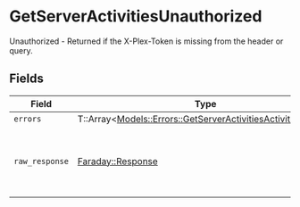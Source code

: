 # GetServerActivitiesUnauthorized

Unauthorized - Returned if the X-Plex-Token is missing from the header or query.


## Fields

| Field                                                                                                                       | Type                                                                                                                        | Required                                                                                                                    | Description                                                                                                                 |
| --------------------------------------------------------------------------------------------------------------------------- | --------------------------------------------------------------------------------------------------------------------------- | --------------------------------------------------------------------------------------------------------------------------- | --------------------------------------------------------------------------------------------------------------------------- |
| `errors`                                                                                                                    | T::Array<[Models::Errors::GetServerActivitiesActivitiesErrors](../../models/errors/getserveractivitiesactivitieserrors.md)> | :heavy_minus_sign:                                                                                                          | N/A                                                                                                                         |
| `raw_response`                                                                                                              | [Faraday::Response](https://www.rubydoc.info/gems/faraday/Faraday/Response)                                                 | :heavy_minus_sign:                                                                                                          | Raw HTTP response; suitable for custom response parsing                                                                     |